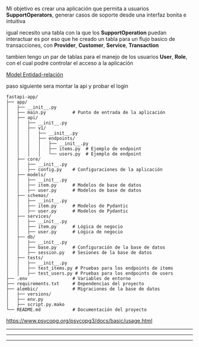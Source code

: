 Mi objetivo es crear una aplicación que permita a usuarios **SupportOperators**, generar casos de soporte
desde una interfaz bonita e intuitiva

igual necesito una tabla con la que los **SupportOperation** puedan
interactuar es por eso que he creado un tabla para un flujo basico de
transacciones, con **Provider**, **Customer**, **Service**, **Transaction**

tambien tengo un par de tablas para el manejo de los usuarios **User**,
**Role**, con el cual podre controlar el acceso a la aplicación

[Model Entidad-relación](https://app.chartdb.io/diagrams/u08voxk2h9r8p4jaeg32q94d5)

paso siguiente sera montar la api y probar el login

```
fastapi-app/
├── app/
│   ├── __init__.py
│   ├── main.py          # Punto de entrada de la aplicación
│   ├── api/
│   │   ├── __init__.py
│   │   ├── v1/
│   │   │   ├── __init__.py
│   │   │   ├── endpoints/
│   │   │   │   ├── __init__.py
│   │   │   │   ├── items.py  # Ejemplo de endpoint
│   │   │   │   └── users.py  # Ejemplo de endpoint
│   ├── core/
│   │   ├── __init__.py
│   │   ├── config.py    # Configuraciones de la aplicación
│   ├── models/
│   │   ├── __init__.py
│   │   ├── item.py      # Modelos de base de datos
│   │   ├── user.py      # Modelos de base de datos
│   ├── schemas/
│   │   ├── __init__.py
│   │   ├── item.py      # Modelos de Pydantic
│   │   ├── user.py      # Modelos de Pydantic
│   ├── services/
│   │   ├── __init__.py
│   │   ├── item.py      # Lógica de negocio
│   │   ├── user.py      # Lógica de negocio
│   ├── db/
│   │   ├── __init__.py
│   │   ├── base.py      # Configuración de la base de datos
│   │   ├── session.py   # Sesiones de la base de datos
│   ├── tests/
│   │   ├── __init__.py
│   │   ├── test_items.py # Pruebas para los endpoints de items
│   │   ├── test_users.py # Pruebas para los endpoints de users
├── .env                 # Variables de entorno
├── requirements.txt     # Dependencias del proyecto
├── alembic/             # Migraciones de la base de datos
│   ├── versions/
│   ├── env.py
│   ├── script.py.mako
└── README.md            # Documentación del proyecto

```

https://www.psycopg.org/psycopg3/docs/basic/usage.html

---

---

---
